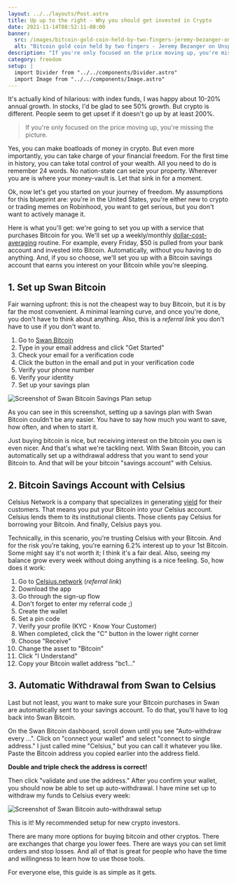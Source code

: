 ```yaml
---
layout: ../../layouts/Post.astro
title: Up up to the right - Why you should get invested in Crypto
date: 2021-11-14T08:52:11-08:00
banner:
  src: /images/bitcoin-gold-coin-held-by-two-fingers-jeremy-bezanger-on-unsplash.jpg
  alt: "Bitcoin gold coin held by two fingers - Jeremy Bezanger on Unsplash"
description: "If you're only focused on the price moving up, you're missing the picture. This guide for crypto beginners tells you why you should add Bitcoin to your portfolio and how to get started. Stop wasting your dollars and start investing into an asset that appreciates over time."
category: freedom
setup: |
  import Divider from "../../components/Divider.astro"
  import Image from "../../components/Image.astro"
---
```


It's actually kind of hilarious: with index funds, I was happy about 10-20% annual growth. In stocks, I'd be glad to see 50% growth. But crypto is different. People seem to get upset if it doesn't go up by at least 200%.

> If you're only focused on the price moving up, you're missing the picture.

Yes, you can make boatloads of money in crypto. But even more importantly, you can take charge of your financial freedom. For the first time in history, you can take total control of your wealth. All you need to do is remember 24 words. No nation-state can seize your property. Wherever you are is where your money-vault is. Let that sink in for a moment.

<Divider />

Ok, now let's get you started on your journey of freedom. My assumptions for this blueprint are: you're in the United States, you're either new to crypto or trading memes on Robinhood, you want to get serious, but you don't want to actively manage it.

Here is what you'll get: we're going to set you up with a service that purchases Bitcoin for you. We'll set up a weekly/monthly [dollar-cost-averaging](https://www.investopedia.com/terms/d/dollarcostaveraging.asp) routine. For example, every Friday, $50 is pulled from your bank account and invested into Bitcoin. Automatically, without you having to do anything. And, if you so choose, we'll set you up with a Bitcoin savings account that earns you interest on your Bitcoin while you're sleeping.

## 1. Set up Swan Bitcoin

Fair warning upfront: this is not the cheapest way to buy Bitcoin, but it is by far the most convenient. A minimal learning curve, and once you're done, you don't have to think about anything. Also, this is a _referral link_ you don't have to use if you don't want to.

1. Go to [Swan Bitcoin](https://swanbitcoin.com/thomasstachl)
2. Type in your email address and click "Get Started"
3. Check your email for a verification code
4. Click the button in the email and put in your verification code
5. Verify your phone number
6. Verify your identity
7. Set up your savings plan

<Image src="/images/swanbitcoin-savings-plan.png" alt="Screenshot of Swan Bitcoin Savings Plan setup" mode="float-lg" className="!mt-2" />

As you can see in this screenshot, setting up a savings plan with Swan Bitcoin couldn't be any easier. You have to say how much you want to save, how often, and when to start it.

Just buying bitcoin is nice, but receiving interest on the bitcoin you own is even nicer. And that's what we're tackling next. With Swan Bitcoin, you can automatically set up a withdrawal address that you want to send your Bitcoin to. And that will be your bitcoin "savings account" with Celsius.

## 2. Bitcoin Savings Account with Celsius

Celsius Network is a company that specializes in generating [yield](https://www.investopedia.com/terms/y/yield.asp) for their customers. That means you put your Bitcoin into your Celsius account. Celsius lends them to its institutional clients. Those clients pay Celsius for borrowing your Bitcoin. And finally, Celsius pays you.

Technically, in this scenario, you're trusting Celsius with your Bitcoin. And for the risk you're taking, you're earning 6.2% interest up to your 1st Bitcoin. Some might say it's not worth it; I think it's a fair deal. Also, seeing my balance grow every week without doing anything is a nice feeling. So, how does it work:

1. Go to [Celsius.network](https://celsiusnetwork.app.link/138289a9a6) (_referral link_)
2. Download the app
3. Go through the sign-up flow
4. Don't forget to enter my referral code ;)
5. Create the wallet
6. Set a pin code
7. Verify your profile (KYC - Know Your Customer)
8. When completed, click the "C" button in the lower right corner
9. Choose "Receive"
10. Change the asset to "Bitcoin"
11. Click "I Understand"
12. Copy your Bitcoin wallet address "bc1..."

## 3. Automatic Withdrawal from Swan to Celsius

Last but not least, you want to make sure your Bitcoin purchases in Swan are automatically sent to your savings account. To do that, you'll have to log back into Swan Bitcoin.

On the Swan Bitcoin dashboard, scroll down until you see "Auto-withdraw every ...". Click on "connect your wallet" and select "connect to single address." I just called mine "Celsius," but you can call it whatever you like. Paste the Bitcoin address you copied earlier into the address field.

**Double and triple check the address is correct!**

Then click "validate and use the address." After you confirm your wallet, you should now be able to set up auto-withdrawal. I have mine set up to withdraw my funds to Celsius every week:

<Image src="/images/swanbitcoin-auto-withdrawal.png" alt="Screenshot of Swan Bitcoin auto-withdrawal setup" />

<Divider />

This is it! My recommended setup for new crypto investors.

There are many more options for buying bitcoin and other cryptos. There are exchanges that charge you lower fees. There are ways you can set limit orders and stop losses. And all of that is great for people who have the time and willingness to learn how to use those tools.

For everyone else, this guide is as simple as it gets.
